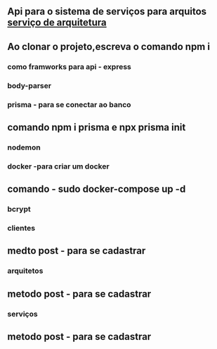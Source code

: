## Api para o sistema de serviços para arquitos <a href="">serviço de arquitetura</a>

## Ao clonar o projeto,escreva o comando npm i

### como framworks para api - express
### body-parser

### prisma - para se conectar ao banco
## comando npm i prisma e npx prisma init

### nodemon
### docker -para criar um docker
## comando - sudo docker-compose up -d

### bcrypt

### clientes
## medto post - para se cadastrar
### arquitetos

## metodo post - para se cadastrar

### serviços

## metodo post - para se cadastrar
